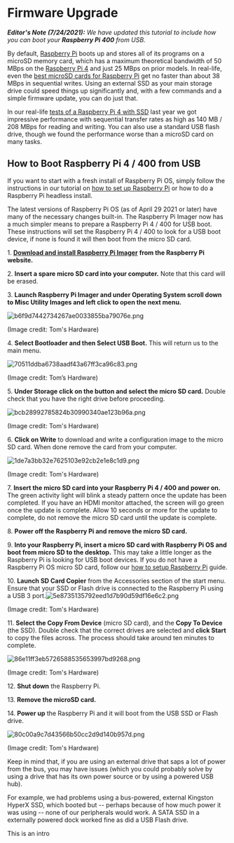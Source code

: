 # Firmware Upgrade

***Editor's Note (7/24/2021):*** _We have updated this tutorial to include how you can boot your_ ***Raspberry Pi 400*** _from USB._

By default, [Raspberry Pi](https://www.tomshardware.com/news/raspberry-pi) boots up and stores all of its programs on a microSD memory card, which has a maximum theoretical bandwidth of 50 MBps on the [Raspberry Pi 4](https://www.tomshardware.com/reviews/raspberry-pi-4) and just 25 MBps on prior models. In real-life, even the [best microSD cards for Raspberry Pi](https://www.tomshardware.com/best-picks/raspberry-pi-microsd-cards) get no faster than about 38 MBps in sequential writes.  Using an external SSD as your main storage drive could speed things up significantly and, with a few commands and a simple firmware update, you can do just that.

In our real-life [tests of a Raspberry Pi 4 with SSD](https://www.tomshardware.com/news/raspberry-pi-4-ssd-test,39811.html) last year we got impressive performance with sequential transfer rates as high as 140 MB / 208 MBps for reading and writing. You can also use a standard USB flash drive, though we found the performance worse than a microSD card on many tasks.

## How to Boot Raspberry Pi 4 / 400 from USB

If you want to start with a fresh install of Raspberry Pi OS, simply follow the instructions in our tutorial on [how to set up Raspberry Pi](https://www.tomshardware.com/reviews/raspberry-pi-set-up-how-to,6029.html) or how to do a Raspberry Pi headless install.

The latest versions of Raspberry Pi OS (as of April 29 2021 or later) have many of the necessary changes built-in. The Raspberry Pi Imager now has a much simpler means to prepare a Raspberry Pi 4 / 400 for USB boot. These instructions will set the Raspberry Pi 4 / 400 to look for a USB boot device, if none is found it will then boot from the micro SD card.

1\. [**Download and install Raspberry Pi Imager**](https://www.raspberrypi.org/downloads/) **from the Raspberry Pi website.**

2\. **Insert a spare micro SD card into your computer.** Note that this card will be erased.

3\. **Launch Raspberry Pi Imager and under Operating System scroll down to Misc Utility Images and left click to open the next menu.**

![b6f9d7442734267ae0033855ba79076e.png](/Users/liottar/Documents/Typora/f4d127213a90496287a54b3c4fb198ab.png)

(Image credit: Tom's Hardware)

4\. **Select Bootloader and then Select USB Boot.** This will return us to the main menu.

![70511ddba6738aadf43a67ff3ca96c83.png](/Users/liottar/Documents/Typora/bcaf49f1621d499aa7f965c999a09dc6.png)

(Image credit: Tom’s Hardware)

5\. **Under Storage click on the button and select the micro SD card.** Double check that you have the right drive before proceeding.

![bcb28992785824b30990340ae123b96a.png](/Users/liottar/Documents/Typora/bcffa68eee3c4c938089e89a0f9fb698.png)

(Image credit: Tom's Hardware)

6\. **Click on Write** to download and write a configuration image to the micro SD card. When done remove the card from your computer.

![1de7a3bb32e7625103e92cb2e1e8c1d9.png](/Users/liottar/Documents/Typora/aa3f7524928e48d49db5d45cb9acd7f5.png)

(Image credit: Tom's Hardware)

7\. **Insert the micro SD card into your Raspberry Pi 4 / 400 and power on.** The green activity light will blink a steady pattern once the update has been completed. If you have an HDMI monitor attached, the screen will go green once the update is complete. Allow 10 seconds or more for the update to complete, do not remove the micro SD card until the update is complete.

8\. **Power off the Raspberry Pi and remove the micro SD card.**

9\. **Into your Raspberry Pi, insert a micro SD card with Raspberry Pi OS and boot from micro SD to the desktop.** This may take a little longer as the Raspberry Pi is looking for USB boot devices. If you do not have a Raspberry Pi OS micro SD card, follow our [how to setup Raspberry Pi](https://www.tomshardware.com/reviews/raspberry-pi-set-up-how-to,6029.html) guide.

10\. **Launch SD Card Copier** from the Accessories section of the start menu. Ensure that your SSD or Flash drive is connected to the Raspberry Pi using a USB 3 port.![5e8735135792eed1d7b90d59df16e6c2.png](/Users/liottar/Documents/Typora/500492e7600e4562a9d8272fb5419f84.png)

(Image credit: Tom's Hardware)

11\. **Select the Copy From Device** (micro SD card), and the **Copy To Device** (the SSD). Double check that the correct drives are selected and **click Start** to copy the files across. The process should take around ten minutes to complete.

![86e11ff3eb5726588535653997bd9268.png](/Users/liottar/Documents/Typora/bc59709d6c6948e4b5829bc84d79cf7d.png)

(Image credit: Tom's Hardware)

12\. **Shut down** the Raspberry Pi.

13\. **Remove the microSD card.**

14\. **Power up** the Raspberry Pi and it will boot from the USB SSD or Flash drive.

![80c00a9c7d43566b50cc2d9d140b957d.png](/Users/liottar/Documents/Typora/fc5bb1b117864e19b863e51d03ddf79b.png)

(Image credit: Tom's Hardware)

Keep in mind that, if you are using an external drive that saps a lot of power from the bus, you may have issues (which you could probably solve by using a drive that has its own power source or by using a powered USB hub).

For example, we had problems using a bus-powered, external Kingston HyperX SSD, which booted but -- perhaps because of how much power it was using -- none of our peripherals would work. A SATA SSD in a externally powered dock worked fine as did a USB Flash drive.

This is an intro